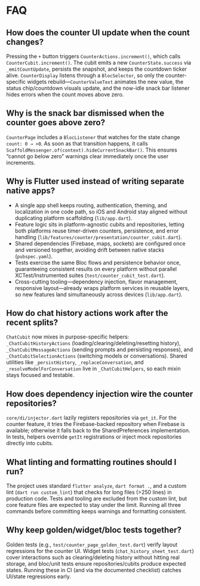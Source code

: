 # FAQ

## How does the counter UI update when the count changes?

Pressing the `+` button triggers `CounterActions.increment()`, which calls `CounterCubit.increment()`. The cubit emits a new `CounterState.success` via `_emitCountUpdate`, persists the snapshot, and keeps the countdown ticker alive. `CounterDisplay` listens through a `BlocSelector`, so only the counter-specific widgets rebuild—`CounterValueText` animates the new value, the status chip/countdown visuals update, and the now-idle snack bar listener hides errors when the count moves above zero.

## Why is the snack bar dismissed when the counter goes above zero?

`CounterPage` includes a `BlocListener` that watches for the state change `count: 0 → >0`. As soon as that transition happens, it calls `ScaffoldMessenger.of(context).hideCurrentSnackBar()`. This ensures “cannot go below zero” warnings clear immediately once the user increments.

## Why is Flutter used instead of writing separate native apps?

- A single app shell keeps routing, authentication, theming, and localization in one code path, so iOS and Android stay aligned without duplicating platform scaffolding (`lib/app.dart`).
- Feature logic sits in platform-agnostic cubits and repositories, letting both platforms reuse timer-driven counters, persistence, and error handling (`lib/features/counter/presentation/counter_cubit.dart`).
- Shared dependencies (Firebase, maps, sockets) are configured once and versioned together, avoiding drift between native stacks (`pubspec.yaml`).
- Tests exercise the same Bloc flows and persistence behavior once, guaranteeing consistent results on every platform without parallel XCTest/Instrumented suites (`test/counter_cubit_test.dart`).
- Cross-cutting tooling—dependency injection, flavor management, responsive layout—already wraps platform services in reusable layers, so new features land simultaneously across devices (`lib/app.dart`).

## How do chat history actions work after the recent splits?

`ChatCubit` now mixes in purpose-specific helpers: `_ChatCubitHistoryActions` (loading/clearing/deleting/resetting history), `_ChatCubitMessageActions` (sending prompts and persisting responses), and `_ChatCubitSelectionActions` (switching models or conversations). Shared utilities like `_persistHistory`, `_replaceConversation`, and `_resolveModelForConversation` live in `_ChatCubitHelpers`, so each mixin stays focused and testable.

## How does dependency injection wire the counter repositories?

`core/di/injector.dart` lazily registers repositories via `get_it`. For the counter feature, it tries the Firebase-backed repository when Firebase is available; otherwise it falls back to the SharedPreferences implementation. In tests, helpers override `getIt` registrations or inject mock repositories directly into cubits.

## What linting and formatting routines should I run?

The project uses standard `flutter analyze`, `dart format .`, and a custom lint (`dart run custom_lint`) that checks for long files (>250 lines) in production code. Tests and tooling are excluded from the custom lint, but core feature files are expected to stay under the limit. Running all three commands before committing keeps warnings and formatting consistent.

## Why keep golden/widget/bloc tests together?

Golden tests (e.g., `test/counter_page_golden_test.dart`) verify layout regressions for the counter UI. Widget tests (`chat_history_sheet_test.dart`) cover interactions such as clearing/deleting history without hitting real storage, and bloc/unit tests ensure repositories/cubits produce expected states. Running these in CI (and via the documented checklist) catches UI/state regressions early.
